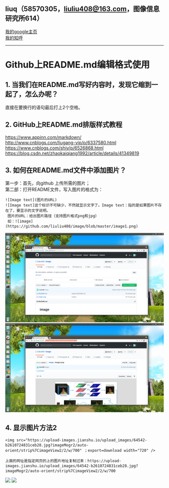  ## liuq（58570305，liuliu408@163.com，图像信息研究所614）  
  <!-- Markdown是一种可以使用普通文本编辑器编写的标记语言  https://blog.csdn.net/qcx321/article/details/53780672   -->   
  [我的google主页](https://sites.google.com/view/qiangliu/)  
  [我的知呼](https://www.zhihu.com/people/liuwangqiang/activities)  
  ***
  # Github上README.md编辑格式使用  
  ## 1. 当我们在README.md写好内容时，发现它缩到一起了，怎么办呢？
  直接在要换行的语句最后打上2个空格。
  
  ## 2. GitHub上README.md排版样式教程
  https://www.appinn.com/markdown/  
  http://www.cnblogs.com/liugang-vip/p/6337580.html  
  https://www.cnblogs.com/shiy/p/6526868.html    
  https://blog.csdn.net/zhaokaiqiang1992/article/details/41349819  

      
  ## 3. 如何在README.md文件中添加图片？
   第一步：首先，向github 上传所需的图片；    
   第二部：打开README文件，写入图片的格式为：   
   ```
   ![Image text](图片的URL) 
   ![Image text]这个标识不可缺少，不然就显示文字了。Image text：指的是如果图片不存在了，要显示的文字说明。
    图片的URL：给出图片路径（支持图片格式png和jpg）
    如：![image](https://github.com/liuliu408/image/blob/master/image1.png) 
   ```
   ![image](https://github.com/liuliu408/image/blob/master/image2.png)
   ![image](https://github.com/liuliu408/image/blob/master/image3.png)
   
   ##  4. 显示图片方法2
   ```
   <img src="https://upload-images.jianshu.io/upload_images/64542-b2610724831ceb28.jpg?imageMogr2/auto-orient/strip%7CimageView2/2/w/700" ；export=download width="720" /> 
  
  上面的网址是指定网页的上的图片地址复制过来：https://upload-images.jianshu.io/upload_images/64542-b2610724831ceb28.jpg?imageMogr2/auto-orient/strip%7CimageView2/2/w/700
   ```
   <img src="https://upload-images.jianshu.io/upload_images/64542-b2610724831ceb28.jpg?imageMogr2/auto-orient/strip%7CimageView2/2/w/700" /> 
   
  <img src="https://lh6.googleusercontent.com/UKy1TX5JQVXqh1_xoLAzzIqIJFRSP3Yt3Hu6WXZyxf0l4kpJ-TH7ZxqT8twb_GdkQAeofcjqlqXm9ShqKO-6MD7TJ7QL71kLx7UdIpLBDPEUQEzyTw=w170" />   
